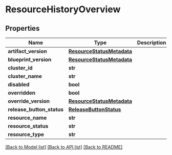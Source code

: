 # ResourceHistoryOverview

## Properties
Name | Type | Description | Notes
------------ | ------------- | ------------- | -------------
**artifact_version** | [**ResourceStatusMetadata**](ResourceStatusMetadata.md) |  | [optional] 
**blueprint_version** | [**ResourceStatusMetadata**](ResourceStatusMetadata.md) |  | [optional] 
**cluster_id** | **str** |  | [optional] 
**cluster_name** | **str** |  | [optional] 
**disabled** | **bool** |  | [optional] 
**overridden** | **bool** |  | [optional] 
**override_version** | [**ResourceStatusMetadata**](ResourceStatusMetadata.md) |  | [optional] 
**release_button_status** | [**ReleaseButtonStatus**](ReleaseButtonStatus.md) |  | [optional] 
**resource_name** | **str** |  | [optional] 
**resource_status** | **str** |  | [optional] 
**resource_type** | **str** |  | [optional] 

[[Back to Model list]](../README.md#documentation-for-models) [[Back to API list]](../README.md#documentation-for-api-endpoints) [[Back to README]](../README.md)


